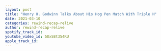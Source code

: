 ```yaml
---
layout: post
title: "Henry O. Godwinn Talks About His Hog Pen Match With Triple H"
date: 2021-03-10
categories: rewind-recap-relive
author: rewind-recap-relive
spotify_track_id: 
youtube_video_id: 5OxSBt354RU
apple_track_id: 
---
```

